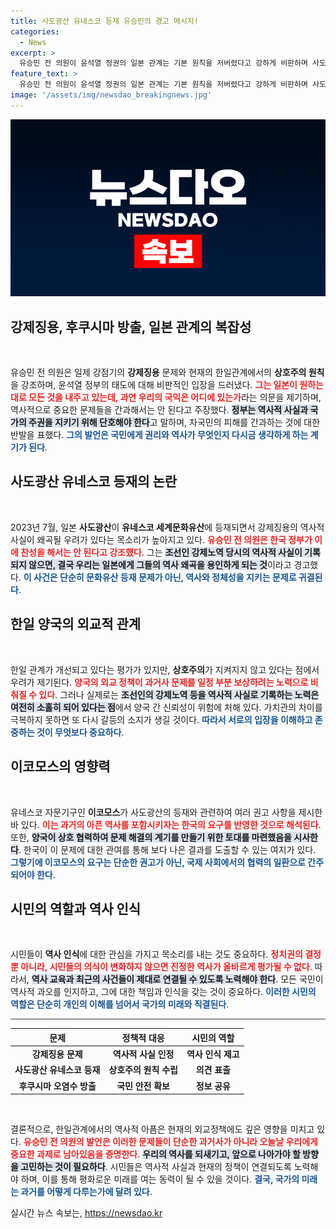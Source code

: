 ```yaml
---
title: 사도광산 유네스코 등재 유승민의 경고 메시지!
categories:
  - News
excerpt: >
  유승민 전 의원이 윤석열 정권의 일본 관계는 기본 원칙을 저버렸다고 강하게 비판하며 사도광산 세계유산 등재와 강제징용 피해자를 간과한 정부의 태도를 질타했다. 과연 윤석열 대통령은 국민에게 어떤 답을 할 것인가?
feature_text: >
  유승민 전 의원이 윤석열 정권의 일본 관계는 기본 원칙을 저버렸다고 강하게 비판하며 사도광산 세계유산 등재와 강제징용 피해자를 간과한 정부의 태도를 질타했다. 과연 윤석열 대통령은 국민에게 어떤 답을 할 것인가?
image: '/assets/img/newsdao_breakingnews.jpg'
---
```


<p><img src="/assets/img/newsdao_breakingnews.jpg" alt="firstkoreanews 속보" /></p>

<h2 data-ke-size="size26">강제징용, 후쿠시마 방출, 일본 관계의 복잡성</h2>

<p data-ke-size="size16">&nbsp;</p>

<p>유승민 전 의원은 일제 강점기의 <b>강제징용</b> 문제와 현재의 한일관계에서의 <b>상호주의 원칙</b>을 강조하며, 윤석열 정부의 태도에 대해 비판적인 입장을 드러냈다. <b><span style="color: #ee2323;">그는 일본이 원하는 대로 모든 것을 내주고 있는데, 과연 우리의 국익은 어디에 있는가</span></b>라는 의문을 제기하며, 역사적으로 중요한 문제들을 간과해서는 안 된다고 주장했다. <b><span style="background-color: #21538527;">정부는 역사적 사실과 국가의 주권을 지키기 위해 단호해야 한다</span></b>고 말하며, 자국민의 피해를 간과하는 것에 대한 반발을 표했다. <b><span style="color: #1a5490;">그의 발언은 국민에게 권리와 역사가 무엇인지 다시금 생각하게 하는 계기가 된다</span></b>.</p>

<h2 data-ke-size="size26">사도광산 유네스코 등재의 논란</h2>

<p data-ke-size="size16">&nbsp;</p>

<p>2023년 7월, 일본 <b>사도광산</b>이 <b>유네스코 세계문화유산</b>에 등재되면서 강제징용의 역사적 사실이 왜곡될 우려가 있다는 목소리가 높아지고 있다. <b><span style="color: #ee2323;">유승민 전 의원은 한국 정부가 이에 찬성을 해서는 안 된다고 강조했다</span></b>. 그는 <b><span style="background-color: #21538527;">조선인 강제노역 당시의 역사적 사실이 기록되지 않으면, 결국 우리는 일본에게 그들의 역사 왜곡을 용인하게 되는 것</span></b>이라고 경고했다. <b><span style="color: #1a5490;">이 사건은 단순히 문화유산 등재 문제가 아닌, 역사와 정체성을 지키는 문제로 귀결된다</span></b>.</p>

<h2 data-ke-size="size26">한일 양국의 외교적 관계</h2>

<p data-ke-size="size16">&nbsp;</p>

<p>한일 관계가 개선되고 있다는 평가가 있지만, <b>상호주의</b>가 지켜지지 않고 있다는 점에서 우려가 제기된다. <b><span style="color: #ee2323;">양국의 외교 정책이 과거사 문제를 일정 부분 보상하려는 노력으로 비춰질 수 있다</span></b>. 그러나 실제로는 <b><span style="background-color: #21538527;">조선인의 강제노역 등을 역사적 사실로 기록하는 노력은 여전히 소홀히 되어 있다는 점</span></b>에서 양국 간 신뢰성이 위험에 처해 있다. 가치관의 차이를 극복하지 못하면 또 다시 갈등의 소지가 생길 것이다. <b><span style="color: #1a5490;">따라서 서로의 입장을 이해하고 존중하는 것이 무엇보다 중요하다</span></b>.</p>

<h2 data-ke-size="size26">이코모스의 영향력</h2>

<p data-ke-size="size16">&nbsp;</p>

<p>유네스코 자문기구인 <b>이코모스</b>가 사도광산의 등재와 관련하여 여러 권고 사항을 제시한 바 있다. <b><span style="color: #ee2323;">이는 과거의 아픈 역사를 포함시키자는 한국의 요구를 반영한 것으로 해석된다</span></b>. 또한, <b><span style="background-color: #21538527;">양국이 상호 협력하여 문제 해결의 계기를 만들기 위한 토대를 마련했음을 시사한다</span></b>. 한국이 이 문제에 대한 관여를 통해 보다 나은 결과를 도출할 수 있는 여지가 있다. <b><span style="color: #1a5490;">그렇기에 이코모스의 요구는 단순한 권고가 아닌, 국제 사회에서의 협력의 일환으로 간주되어야 한다</span></b>.</p>

<h2 data-ke-size="size26">시민의 역할과 역사 인식</h2>

<p data-ke-size="size16">&nbsp;</p>

<p>시민들이 <b>역사 인식</b>에 대한 관심을 가지고 목소리를 내는 것도 중요하다. <b><span style="color: #ee2323;">정치권의 결정뿐 아니라, 시민들의 의식이 변화하지 않으면 진정한 역사가 올바르게 평가될 수 없다</span></b>. 따라서, <b><span style="background-color: #21538527;">역사 교육과 최근의 사건들이 제대로 연결될 수 있도록 노력해야 한다</span></b>. 모든 국민이 역사적 과오를 인지하고, 그에 대한 책임과 인식을 갖는 것이 중요하다. <b><span style="color: #1a5490;">이러한 시민의 역할은 단순히 개인의 이해를 넘어서 국가의 미래와 직결된다</span></b>.</p>

<hr style="height:1px; border:none; color:#333; background-color:#333;" />

<table style="width:100%">
    <thead>
        <tr>
            <th style="text-align: center;">문제</th>
            <th style="text-align: center;">정책적 대응</th>
            <th style="text-align: center;">시민의 역할</th>
        </tr>
    </thead>
    <tbody>
        <tr>
            <td style="text-align: center; height: 17px;"><b>강제징용 문제</b></td>
            <td style="text-align: center; height: 17px;"><b>역사적 사실 인정</b></td>
            <td style="text-align: center; height: 17px;"><b>역사 인식 제고</b></td>
        </tr>
        <tr>
            <td style="text-align: center; height: 17px;"><b>사도광산 유네스코 등재</b></td>
            <td style="text-align: center; height: 17px;"><b>상호주의 원칙 수립</b></td>
            <td style="text-align: center; height: 17px;"><b>의견 표출</b></td>
        </tr>
        <tr>
            <td style="text-align: center; height: 17px;"><b>후쿠시마 오염수 방출</b></td>
            <td style="text-align: center; height: 17px;"><b>국민 안전 확보</b></td>
            <td style="text-align: center; height: 17px;"><b>정보 공유</b></td>
        </tr>
    </tbody>
</table>

<p data-ke-size="size16">&nbsp;</p>

<p><!-- Conclusion -->
결론적으로, 한일관계에서의 역사적 아픔은 현재의 외교정책에도 깊은 영향을 미치고 있다. <b><span style="color: #ee2323;">유승민 전 의원의 발언은 이러한 문제들이 단순한 과거사가 아니라 오늘날 우리에게 중요한 과제로 남아있음을 증명한다</span></b>. <b><span style="background-color: #21538527;">우리의 역사를 되새기고, 앞으로 나아가야 할 방향을 고민하는 것이 필요하다</span></b>. 시민들은 역사적 사실과 현재의 정책이 연결되도록 노력해야 하며, 이를 통해 평화로운 미래를 여는 동력이 될 수 있을 것이다. <b><span style="color: #1a5490;">결국, 국가의 미래는 과거를 어떻게 다루는가에 달려 있다</span></b>.</p>
실시간 뉴스 속보는, <a href="https://newsdao.kr" rel="dofollow">https://newsdao.kr</a>


